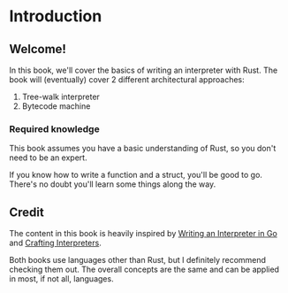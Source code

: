 # Introduction

## Welcome!

In this book, we'll cover the basics of writing an interpreter with Rust. The book will (eventually) cover 2 different architectural approaches:

1. Tree-walk interpreter
2. Bytecode machine

### Required knowledge

This book assumes you have a basic understanding of Rust, so you don't need to be an expert.

If you know how to write a function and a struct, you'll be good to go. There's no doubt you'll learn some things along the way.

## Credit

The content in this book is heavily inspired by [Writing an Interpreter in Go](https://interpreterbook.com/) and [Crafting Interpreters](https://craftinginterpreters.com/).

Both books use languages other than Rust, but I definitely recommend checking them out. The overall concepts are the same and can be applied in most, if not all, languages.